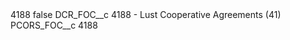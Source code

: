 <?xml version="1.0" encoding="UTF-8"?>
<CustomMetadata xmlns="http://soap.sforce.com/2006/04/metadata" xmlns:xsi="http://www.w3.org/2001/XMLSchema-instance" xmlns:xsd="http://www.w3.org/2001/XMLSchema">
    <label>4188</label>
    <protected>false</protected>
    <values>
        <field>DCR_FOC__c</field>
        <value xsi:type="xsd:string">4188 - Lust Cooperative Agreements (41)</value>
    </values>
    <values>
        <field>PCORS_FOC__c</field>
        <value xsi:type="xsd:string">4188</value>
    </values>
</CustomMetadata>
